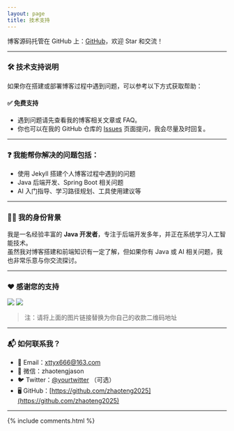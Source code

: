 ```yaml
---
layout: page
title: 技术支持
---
```


博客源码托管在 GitHub 上：<a href="https://github.com/zhaoteng2025/zhaoteng2025.github.io" target="_blank">GitHub</a>，欢迎 Star 和交流！

---

### 🛠️ 技术支持说明

如果你在搭建或部署博客过程中遇到问题，可以参考以下方式获取帮助：

#### ✅ 免费支持

- 遇到问题请先查看我的博客相关文章或 FAQ。
- 你也可以在我的 GitHub 仓库的 [Issues](https://github.com/zhaoteng2025/zhaoteng2025.github.io/issues) 页面提问，我会尽量及时回复。

---

### ❓ 我能帮你解决的问题包括：

- 使用 Jekyll 搭建个人博客过程中遇到的问题
- Java 后端开发、Spring Boot 相关问题
- AI 入门指导、学习路径规划、工具使用建议等

---

### 👨‍💻 我的身份背景

我是一名经验丰富的 **Java 开发者**，专注于后端开发多年，并正在系统学习人工智能技术。  
虽然我对博客搭建和前端知识有一定了解，但如果你有 Java 或 AI 相关问题，我也非常乐意与你交流探讨。

---

### ❤️ 感谢您的支持

![](https://example.com/images/payimg/alipayimg.jpg)
![](https://example.com/images/payimg/weipayimg.jpg)

> 注：请将上面的图片链接替换为你自己的收款二维码地址

---

### 📬 如何联系我？

- 📧 Email：xttyx666@163.com  
- 💬 微信：zhaotengjason
- 🐦 Twitter：[@yourtwitter](https://twitter.com/yourtwitter) （可选）
- 🖥️ GitHub：[https://github.com/zhaoteng2025](https://github.com/zhaoteng2025)

---

{% include comments.html %}
